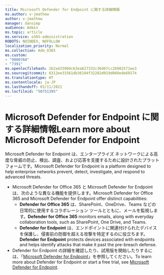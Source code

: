 ```yaml
---
title: Microsoft Defender for Endpoint に関する詳細情報
ms.author: v-jmathew
author: v-jmathew
manager: dansimp
audience: Admin
ms.topic: article
ms.service: o365-administration
ROBOTS: NOINDEX, NOFOLLOW
localization_priority: Normal
ms.collection: Adm_O365
ms.custom:
- "9000760"
- "7391"
ms.openlocfilehash: 2b2a425904c63ea627332c36d67cc2b902571ee3
ms.sourcegitcommit: 6312ee31561db36104f32282d019d069ede69174
ms.translationtype: HT
ms.contentlocale: ja-JP
ms.lasthandoff: 03/11/2021
ms.locfileid: "50751395"
---
```

# <a name="learn-more-about-microsoft-defender-for-endpoint"></a><span data-ttu-id="8f801-102">Microsoft Defender for Endpoint に関する詳細情報</span><span class="sxs-lookup"><span data-stu-id="8f801-102">Learn more about Microsoft Defender for Endpoint</span></span>

<span data-ttu-id="8f801-103">Microsoft Defender for Endpoint は、エンタープライズ ネットワークによる高度な脅威の防止、検出、調査、および応答を支援するために設計されたプラットフォームです。</span><span class="sxs-lookup"><span data-stu-id="8f801-103">Microsoft Defender for Endpoint is a platform designed to help enterprise networks prevent, detect, investigate, and respond to advanced threats.</span></span>

- <span data-ttu-id="8f801-104">Microsoft Defender for Office 365 と Microsoft Defender for Endpoint は、次のような異なる機能を提供します。</span><span class="sxs-lookup"><span data-stu-id="8f801-104">Microsoft Defender for Office 365 and Microsoft Defender for Endpoint offer distinct capabilities:</span></span>
  - <span data-ttu-id="8f801-105">**Defender for Office 365** は、SharePoint、OneDrive、Teams などの日常的に使用するコラボレーション ツールとともに、メールを監視します。</span><span class="sxs-lookup"><span data-stu-id="8f801-105">**Defender for Office 365** monitors emails, along with everyday collaboration tools, such as SharePoint, One Drive, and Teams.</span></span>
  - <span data-ttu-id="8f801-106">**Defender for Endpoint** は、エンドポイントに関連付けられたデバイスを保護し、侵害前の防御を超える攻撃を特定するのに役立ちます。</span><span class="sxs-lookup"><span data-stu-id="8f801-106">**Defender for Endpoint** protects devices associated with endpoints and helps identify attacks that make it past the pre-breach defense.</span></span>
- <span data-ttu-id="8f801-107">Defender for Endpoint の詳細を確認したり、試用版を開始したりするには、「[Microsoft Defender for Endpoint](https://go.microsoft.com/fwlink/?linkid=2094113)」を参照してください。</span><span class="sxs-lookup"><span data-stu-id="8f801-107">To learn more about Defender for Endpoint or start a free trial, see [Microsoft Defender for Endpoint](https://go.microsoft.com/fwlink/?linkid=2094113).</span></span>
